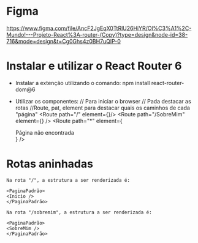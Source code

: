 # Figma

https://www.figma.com/file/AncF2JgEqX0TtRlU26HiYR/Ol%C3%A1%2C-Mundo!---Projeto-React%3A-router-(Copy)?type=design&node-id=38-716&mode=design&t=Cg0Ghs4z0BH7uQlP-0

# Instalar e utilizar o React Router 6
- Instalar a extenção utilizando o comando:
    npm install react-router-dom@6

- Utilizar os componentes:
<BrowserRouter> // Para iniciar o browser
    <Routes> // Pada destacar as rotas
        //Route, pat, element para destacar quais os caminhos de cada "página"
        <Route path="/" element={<Inicio />}/>
        <Route path="/SobreMim" element={<SobreMim />} />
        <Route path="*" element={<div>Página não encontrada</div>} />
    </Routes>
</BrowserRouter>


# Rotas aninhadas

    Na rota "/", a estrutura a ser renderizada é:
    
    <PaginaPadrão>
    <Inicio />
    </PaginaPadrão>

    Na rota "/sobremim", a estrutura a ser renderizada é:
    
    <PaginaPadrão>
    <SobreMim />
    </PaginaPadrão>